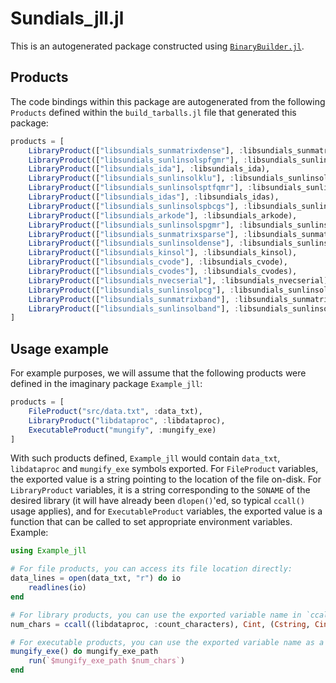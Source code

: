 # Sundials_jll.jl

This is an autogenerated package constructed using [`BinaryBuilder.jl`](https://github.com/JuliaPackaging/BinaryBuilder.jl).

## Products

The code bindings within this package are autogenerated from the following `Products` defined within the `build_tarballs.jl` file that generated this package:

```julia
products = [
    LibraryProduct(["libsundials_sunmatrixdense"], :libsundials_sunmatrixdense),
    LibraryProduct(["libsundials_sunlinsolspfgmr"], :libsundials_sunlinsolspfgmr),
    LibraryProduct(["libsundials_ida"], :libsundials_ida),
    LibraryProduct(["libsundials_sunlinsolklu"], :libsundials_sunlinsolklu),
    LibraryProduct(["libsundials_sunlinsolsptfqmr"], :libsundials_sunlinsolsptfqmr),
    LibraryProduct(["libsundials_idas"], :libsundials_idas),
    LibraryProduct(["libsundials_sunlinsolspbcgs"], :libsundials_sunlinsolspbcgs),
    LibraryProduct(["libsundials_arkode"], :libsundials_arkode),
    LibraryProduct(["libsundials_sunlinsolspgmr"], :libsundials_sunlinsolspgmr),
    LibraryProduct(["libsundials_sunmatrixsparse"], :libsundials_sunmatrixsparse),
    LibraryProduct(["libsundials_sunlinsoldense"], :libsundials_sunlinsoldense),
    LibraryProduct(["libsundials_kinsol"], :libsundials_kinsol),
    LibraryProduct(["libsundials_cvode"], :libsundials_cvode),
    LibraryProduct(["libsundials_cvodes"], :libsundials_cvodes),
    LibraryProduct(["libsundials_nvecserial"], :libsundials_nvecserial),
    LibraryProduct(["libsundials_sunlinsolpcg"], :libsundials_sunlinsolpcg),
    LibraryProduct(["libsundials_sunmatrixband"], :libsundials_sunmatrixband),
    LibraryProduct(["libsundials_sunlinsolband"], :libsundials_sunlinsolband)
]
```

## Usage example

For example purposes, we will assume that the following products were defined in the imaginary package `Example_jll`:

```julia
products = [
    FileProduct("src/data.txt", :data_txt),
    LibraryProduct("libdataproc", :libdataproc),
    ExecutableProduct("mungify", :mungify_exe)
]
```

With such products defined, `Example_jll` would contain `data_txt`, `libdataproc` and `mungify_exe` symbols exported. For `FileProduct` variables, the exported value is a string pointing to the location of the file on-disk.  For `LibraryProduct` variables, it is a string corresponding to the `SONAME` of the desired library (it will have already been `dlopen()`'ed, so typical `ccall()` usage applies), and for `ExecutableProduct` variables, the exported value is a function that can be called to set appropriate environment variables.  Example:

```julia
using Example_jll

# For file products, you can access its file location directly:
data_lines = open(data_txt, "r") do io
    readlines(io)
end

# For library products, you can use the exported variable name in `ccall()` invocations directly
num_chars = ccall((libdataproc, :count_characters), Cint, (Cstring, Cint), data_lines[1], length(data_lines[1]))

# For executable products, you can use the exported variable name as a function that you can call
mungify_exe() do mungify_exe_path
    run(`$mungify_exe_path $num_chars`)
end
```
